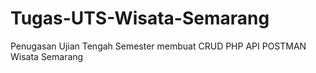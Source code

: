 # Tugas-UTS-Wisata-Semarang
Penugasan Ujian Tengah Semester membuat CRUD PHP API POSTMAN Wisata Semarang
